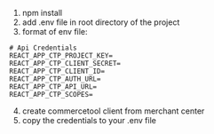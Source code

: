1. npm install
2. add .env file in root directory of the project
3. format of env file:

```
# Api Credentials
REACT_APP_CTP_PROJECT_KEY=
REACT_APP_CTP_CLIENT_SECRET=
REACT_APP_CTP_CLIENT_ID=
REACT_APP_CTP_AUTH_URL=
REACT_APP_CTP_API_URL=
REACT_APP_CTP_SCOPES=
```

4. create commercetool client from merchant center
5. copy the credentials to your .env file
